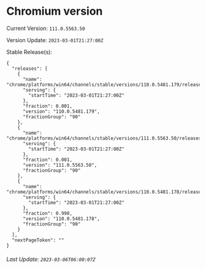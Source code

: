 # Chromium version

Current Version: `111.0.5563.50`

Version Update: `2023-03-01T21:27:00Z`

Stable Release(s):
```
{
  "releases": [
    {
      "name": "chrome/platforms/win64/channels/stable/versions/110.0.5481.179/releases/1677706020",
      "serving": {
        "startTime": "2023-03-01T21:27:00Z"
      },
      "fraction": 0.001,
      "version": "110.0.5481.179",
      "fractionGroup": "90"
    },
    {
      "name": "chrome/platforms/win64/channels/stable/versions/111.0.5563.50/releases/1677706020",
      "serving": {
        "startTime": "2023-03-01T21:27:00Z"
      },
      "fraction": 0.001,
      "version": "111.0.5563.50",
      "fractionGroup": "90"
    },
    {
      "name": "chrome/platforms/win64/channels/stable/versions/110.0.5481.178/releases/1677706020",
      "serving": {
        "startTime": "2023-03-01T21:27:00Z"
      },
      "fraction": 0.998,
      "version": "110.0.5481.178",
      "fractionGroup": "90"
    }
  ],
  "nextPageToken": ""
}
```

###### Last Update: `2023-03-06T06:00:07Z`
        